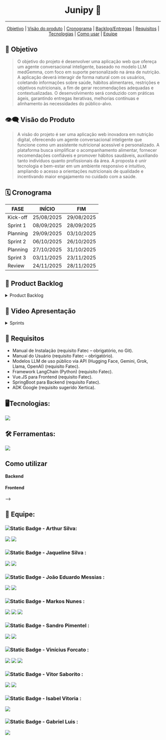 <h1 align="center">Junipy 🤖 </h1>
   <!-- 
   <p align="center">
   <image alt="header-main" src=""/>
   </p>   
   -->
<hr>

  <p align="center">
     <a href ="#objetivo">Objetivo</a>  |
     <a href ="#visão-do-produto">Visão do produto</a>  |
     <a href ="#cronograma">Cronograma</a>  |
     <a href ="#backlog--entregas">Backlog/Entregas</a>  |
     <a href ="#requisitos">Requisitos</a>  |
     <a href ="#tecnologias">Tecnologias</a>  |
     <a href ="#como-usar">Como usar</a>   |
     <a href ="#equipe">Equipe</a>
   </p>


<span id="objetivo">
   
## :dart: Objetivo 
<blockquote>
O objetivo do projeto é desenvolver uma aplicação web que ofereça um agente conversacional inteligente, baseado no modelo LLM medGemma, com foco em suporte personalizado na área de nutrição. A aplicação deverá interagir de forma natural com os usuários, coletando informações sobre saúde, hábitos alimentares, restrições e objetivos nutricionais, a fim de gerar recomendações adequadas e contextualizadas. O desenvolvimento será conduzido com práticas ágeis, garantindo entregas iterativas, melhorias contínuas e alinhamento às necessidades do público-alvo.
</blockquote>

<span id="visão-do-produto">
   
## :eye_speech_bubble: Visão do Produto   
<blockquote>   
A visão do projeto é ser uma aplicação web inovadora em nutrição digital, oferecendo um agente conversacional inteligente que funcione como um assistente nutricional acessível e personalizado. A plataforma busca simplificar o acompanhamento alimentar, fornecer recomendações confiáveis e promover hábitos saudáveis, auxiliando tanto indivíduos quanto profissionais da área. A proposta é unir tecnologia e bem-estar em um ambiente responsivo e intuitivo, ampliando o acesso a orientações nutricionais de qualidade e incentivando maior engajamento no cuidado com a saúde.
</blockquote>

<span id="cronograma">  
   
## :spiral_calendar: Cronograma  
| FASE | INÍCIO | FIM |
| --- | --- | --- |
| Kick-off | 25/08/2025 | 29/08/2025 |
| Sprint 1 | 08/09/2025 | 28/09/2025 |
| Planning | 29/09/2025 | 03/10/2025 |
| Sprint 2 | 06/10/2025 | 26/10/2025 |
| Planning | 27/10/2025 | 31/10/2025 |
| Sprint 3 | 03/11/2025 | 23/11/2025 |
| Review   | 24/11/2025 | 28/11/2025 |

<span id="backlog--entregas">
   
## :pushpin: Product Backlog

<details>
 <summary>Product Backlog</summary>
   
| ID    | Prioridade | User Story                                                                                                                                                                                                                                                                             | Story Points | Sprint   |
|-------|------------|-----------------------------------------------------------------------------------------------------------------------------------------------------------------------------------------------------------------------------------------------------------------------------------------|--------------|----------|
| US-01 | Alta       | Como paciente, quero receber recomendações de dieta geradas pela IA com base no meu perfil, para que eu tenha planos personalizados que se encaixem na minha rotina e estilo de vida.                                                                                                   | 9            | Sprint 1 |
| US-02 | Alta       | Como paciente, quero selecionar entre diferentes agentes de IA especializados em áreas específicas da nutrição, onde cada agente utiliza diferentes bases de dados nutricionais, para receber respostas direcionadas e adequadas ao meu contexto.                                       | 8            | Sprint 1 |
| US-03 | Alta       | Como administrador, quero visualizar a lista completa de pacientes cadastrados na plataforma, incluindo nome, e-mail e data de registro, para que eu possa gerenciar contas, promovê-las a administradores ou nutricionistas e excluir contas quando necessário.                         | 2            | Sprint 1 |
| US-04 | Baixa      | Como paciente, quero visualizar a composição nutricional detalhada de cada refeição sugerida, para que eu possa tomar decisões informadas sobre o que consumir.                                                                                                                         | 6            | Sprint 1 |
| US-05 | Alta       | Como paciente, quero que a IA mantenha o contexto das minhas conversas anteriores, para que eu não precise repetir informações sempre que interajo com o chat.                                                                                                                           | 8            | Sprint 2 |
| US-06 | Alta       | Como nutricionista, quero fornecer feedback sobre as respostas geradas pela IA, para garantir que as recomendações fornecidas aos pacientes sejam confiáveis, precisas e seguras.                                                                                                        | 8            | Sprint 2 |
| US-07 | Baixa      | Como paciente, quero que a IA acompanhe minha evolução e ajuste automaticamente meus objetivos nutricionais, para que eu continue motivado e receba recomendações cada vez mais personalizadas e adequadas à minha rotina.                                                               | 8            | Sprint 2 |
| US-08 | Média      | Como paciente, quero visualizar, editar ou solicitar novas versões das minhas dietas semanais, para que eu tenha controle total sobre meu plano alimentar e possa ajustá-lo caso não esteja satisfeito ou prefira outras opções.                                                           | 5            | Sprint 2 |
| US-09 | Média      | Como nutricionista, quero visualizar as dietas geradas pela IA para os pacientes e avaliá-las, para garantir que cada plano seja seguro, adequado e personalizado de acordo com as necessidades individuais.                                                                              | 5            | Sprint 2 |
| US-10 | Média      | Como paciente, quero poder enviar as dietas geradas pela IA para um nutricionista, para garantir que meu plano alimentar seja seguro, adequado e personalizado às minhas necessidades.                                                                                                    | 5            | Sprint 2 |
| US-11 | Alta       | Como paciente, quero ter controle total sobre minhas informações pessoais, físicas, de saúde e preferências alimentares, para que eu decida o que a IA poderá usar na geração de recomendações.                                                                                         | 3            | Sprint 3 |
| US-12 | Baixa      | Como nutricionista, quero ter acesso às tabelas e referências nutricionais utilizadas pela IA e poder alterá-las quando necessário, para garantir que as informações fornecidas aos pacientes sejam corretas, confiáveis e atualizadas.                                                  | 4            | Sprint 3 |
| US-13 | Média      | Como paciente, quero que a IA identifique automaticamente o agente mais adequado para responder minha dúvida, para que eu receba respostas precisas e relevantes mesmo sem saber de qual área da nutrição minha pergunta pertence.                                                        | 7            | Sprint 3 |
| US-14 | Média      | Como paciente, quero que a IA sugira alterações nos meus dados com base nas informações que compartilho (como mudanças de peso, atividade física ou hábitos), para que meus registros fiquem sempre atualizados.                                                                         | 4            | Sprint 3 |


</details>
<!--
<details>
 <summary>Sprint-1 Backlog</summary>
| Rank | Prioridade | Requisito | Tarefa |
| --- | --- | --- | --- |
</details>
<details>
 <summary>Sprint-2 Backlog</summary>
| Rank | Prioridade | Requisito | Tarefa |
| --- | --- | --- | --- |
</details>
<details>
 <summary>Sprint-3 Backlog</summary>
| Rank | Prioridade | Requisito | Tarefa |
| --- | --- | --- | --- |
</details>
<details>
 <summary>Sprint-4 Backlog</summary>
| Rank | Prioridade | Requisito | Tarefa |
| --- | --- | --- | --- |
</details>
-->

## 🎥 Video Apresentação

<details>
 <summary>Sprints</summary>
<!--  
## Sprint 1   
https://github.com/user-attachments/assets/
## Sprint 2
https://github.com/user-attachments/assets/
## Sprint 3
https://github.com/user-attachments/assets/
## Sprint 4
https://github.com/user-attachments/assets/
-->
</details>

   
<span id="requisitos">
   
## 🔎 Requisitos
  <ul>
   <li>Manual de Instalação (requisito Fatec – obrigatório, no Git).</li>
   <li>Manual do Usuário (requisito Fatec – obrigatório).</li>
   <li>Modelos LLM de uso público via API (Hugging Face, Gemini, Grok, Llama, OpenAI) (requisito Fatec).</li>
   <li>Framework LangChain (Python) (requisito Fatec).</li>
   <li>Vue.JS para Frontend (requisito Fatec).</li>
   <li>SpringBoot para Backend (requisito Fatec).</li>
   <li>ADK Google (requisito sugerido Xertica).</li>
</ul>
   
<span id="tecnologias">
   
## 🖥️Tecnologias:
   <a href="https://skillicons.dev">
    <img src="https://skillicons.dev/icons?i=python,fastapi,mysql,java,spring,mongodb,maven,docker,vue,vite,typescript,axios&perline=4">
   </a>
   
<span id="ferramentas">

## 🛠️ Ferramentas:
  <a href="https://skillicons.dev">
    <img src="https://skillicons.dev/icons?i=vscode,github,git&perline=4">
  </a>

  
<span id="como-usar">

   
## Como utilizar

#### Backend

#### Frontend
-->
<span id="equipe">
   
## 👥 Equipe:

   ### ![Static Badge](https://img.shields.io/badge/Product_Owner-219ebc) - Arthur Silva: 
   [<img src="https://img.shields.io/badge/LinkedIn-0077B5?style=for-the-badge&logo=linkedin&logoColor=white">](https://br.linkedin.com/in/arthur-sousa-3287391b1)
   [<img src="https://img.shields.io/badge/GitHub-171515?style=for-the-badge&logo=github&logoColor=white">](https://github.com/Meowo2)

   ### ![Static Badge](https://img.shields.io/badge/Scrum_Master-red) - Jaqueline Silva : 
   [<img src="https://img.shields.io/badge/LinkedIn-0077B5?style=for-the-badge&logo=linkedin&logoColor=white">](
   https://www.linkedin.com/in/jaqueline-maria-fran%C3%A7a-veloso-silva/)
   [<img src="https://img.shields.io/badge/GitHub-171515?style=for-the-badge&logo=github&logoColor=white">](https://github.com/jaquemfvs)


   ### ![Static Badge](https://img.shields.io/badge/Dev_Team-brightgreen) - João Eduardo Messias : 
   [<img src="https://img.shields.io/badge/LinkedIn-0077B5?style=for-the-badge&logo=linkedin&logoColor=white">](https://www.linkedin.com/in/jo%C3%A3o-eduardo-messias-a3019125b/)
   [<img src="https://img.shields.io/badge/GitHub-171515?style=for-the-badge&logo=github&logoColor=white">](https://github.com/joao-eduardo17)


   ###  ![Static Badge](https://img.shields.io/badge/Dev_Team-brightgreen) - Markos Nunes : 
   [<img src="https://img.shields.io/badge/LinkedIn-0077B5?style=for-the-badge&logo=linkedin&logoColor=white">](https://linkedin.com/in/markos-vinícius-nunes-230448268)
   [<img src="https://img.shields.io/badge/GitHub-171515?style=for-the-badge&logo=github&logoColor=white">](https://github.com/MarkVN2)
   [<img src="https://img.shields.io/badge/Instagram-E4405F?style=for-the-badge&logo=instagram&logoColor=white">](https://www.instagram.com/markos_vn2)


   ### ![Static Badge](https://img.shields.io/badge/Dev_Team-brightgreen) - Sandro Pimentel : 
   [<img src="https://img.shields.io/badge/LinkedIn-0077B5?style=for-the-badge&logo=linkedin&logoColor=white">](https://www.linkedin.com/in/sandro-roberto-pimentel-junior-1287a3254/)
   [<img src="https://img.shields.io/badge/GitHub-171515?style=for-the-badge&logo=github&logoColor=white">](https://github.com/Sandro-Pimentel)
   

   ### ![Static Badge](https://img.shields.io/badge/Dev_Team-brightgreen) - Vinícius Forcato : 
   [<img src="https://img.shields.io/badge/LinkedIn-0077B5?style=for-the-badge&logo=linkedin&logoColor=white">](https://www.linkedin.com/in/vinícius-felipe-forcato-789462268)
   [<img src="https://img.shields.io/badge/GitHub-171515?style=for-the-badge&logo=github&logoColor=white">](https://github.com/nininhosam)
   [<img src="https://img.shields.io/badge/Instagram-E4405F?style=for-the-badge&logo=instagram&logoColor=white">](https://www.instagram.com/nao_sou_felps)

  
   ### ![Static Badge](https://img.shields.io/badge/Dev_Team-brightgreen) - Vitor Saborito : 
   [<img src="https://img.shields.io/badge/LinkedIn-0077B5?style=for-the-badge&logo=linkedin&logoColor=white">](https://br.linkedin.com/in/vitor-henrique-saborito-216219268)
   [<img src="https://img.shields.io/badge/GitHub-171515?style=for-the-badge&logo=github&logoColor=white">](https://github.com/VituuSaborito )


   ### ![Static Badge](https://img.shields.io/badge/Dev_Team-brightgreen) - Isabel Vitoria : 
   [<img src="https://img.shields.io/badge/GitHub-171515?style=for-the-badge&logo=github&logoColor=white">](https://github.com/IsabelRReis)


   ### ![Static Badge](https://img.shields.io/badge/Dev_Team-brightgreen) - Gabriel Luis : 
   [<img src="https://img.shields.io/badge/GitHub-171515?style=for-the-badge&logo=github&logoColor=white">](https://github.com/GabrAngelis)
   

  
